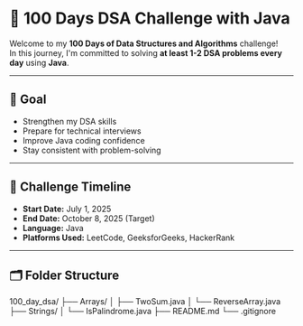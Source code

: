 # 💯 100 Days DSA Challenge with Java

Welcome to my **100 Days of Data Structures and Algorithms** challenge!  
In this journey, I'm committed to solving **at least 1-2 DSA problems every day** using **Java**.

---

## 🧠 Goal

- Strengthen my DSA skills
- Prepare for technical interviews
- Improve Java coding confidence
- Stay consistent with problem-solving

---

## 📅 Challenge Timeline

- **Start Date:** July 1, 2025
- **End Date:** October 8, 2025 (Target)
- **Language:** Java
- **Platforms Used:** LeetCode, GeeksforGeeks, HackerRank

---

## 🗂️ Folder Structure

100_day_dsa/
├── Arrays/
│ ├── TwoSum.java
│ └── ReverseArray.java
├── Strings/
│ └── IsPalindrome.java
├── README.md
└── .gitignore
